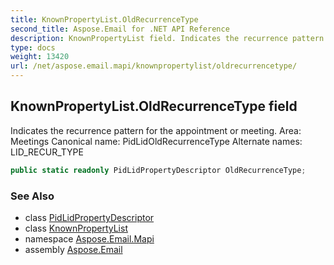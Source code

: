 ```yaml
---
title: KnownPropertyList.OldRecurrenceType
second_title: Aspose.Email for .NET API Reference
description: KnownPropertyList field. Indicates the recurrence pattern for the appointment or meeting. Area Meetings Canonical name PidLidOldRecurrenceType Alternate names LID_RECUR_TYPE
type: docs
weight: 13420
url: /net/aspose.email.mapi/knownpropertylist/oldrecurrencetype/
---
```

## KnownPropertyList.OldRecurrenceType field

Indicates the recurrence pattern for the appointment or meeting. Area: Meetings Canonical name: PidLidOldRecurrenceType Alternate names: LID_RECUR_TYPE

```csharp
public static readonly PidLidPropertyDescriptor OldRecurrenceType;
```

### See Also

* class [PidLidPropertyDescriptor](../../pidlidpropertydescriptor/)
* class [KnownPropertyList](../)
* namespace [Aspose.Email.Mapi](../../knownpropertylist/)
* assembly [Aspose.Email](../../../)


